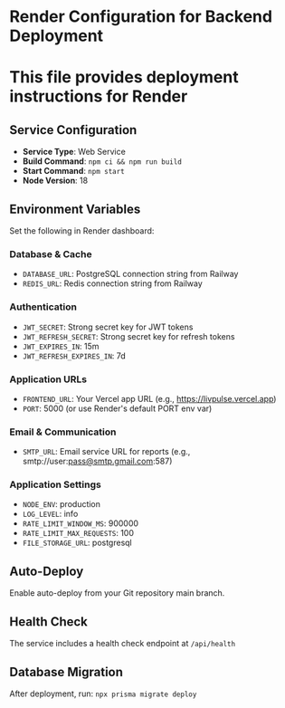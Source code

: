 # Render Configuration for Backend Deployment
# This file provides deployment instructions for Render

## Service Configuration
- **Service Type**: Web Service
- **Build Command**: `npm ci && npm run build`
- **Start Command**: `npm start`
- **Node Version**: 18

## Environment Variables
Set the following in Render dashboard:

### Database & Cache
- `DATABASE_URL`: PostgreSQL connection string from Railway
- `REDIS_URL`: Redis connection string from Railway

### Authentication
- `JWT_SECRET`: Strong secret key for JWT tokens
- `JWT_REFRESH_SECRET`: Strong secret key for refresh tokens
- `JWT_EXPIRES_IN`: 15m
- `JWT_REFRESH_EXPIRES_IN`: 7d

### Application URLs
- `FRONTEND_URL`: Your Vercel app URL (e.g., https://livpulse.vercel.app)
- `PORT`: 5000 (or use Render's default PORT env var)

### Email & Communication
- `SMTP_URL`: Email service URL for reports (e.g., smtp://user:pass@smtp.gmail.com:587)

### Application Settings
- `NODE_ENV`: production
- `LOG_LEVEL`: info
- `RATE_LIMIT_WINDOW_MS`: 900000
- `RATE_LIMIT_MAX_REQUESTS`: 100
- `FILE_STORAGE_URL`: postgresql

## Auto-Deploy
Enable auto-deploy from your Git repository main branch.

## Health Check
The service includes a health check endpoint at `/api/health`

## Database Migration
After deployment, run: `npx prisma migrate deploy`